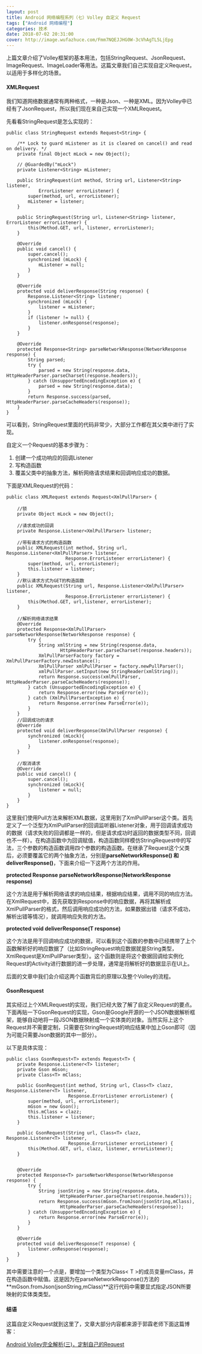 ```yaml
---
layout: post
title: Android 网络编程系列（七）Volley 自定义 Request
tags: ["Android 网络编程"]
categories: 技术
date: 2018-07-02 20:31:00
cover: http://image.wufazhuce.com/Fmm7NQEJJHG0W-3cVhAgTL5LjEpg
---
```


上篇文章介绍了Volley框架的基本用法，包括StringRequest、JsonRequest、ImageRequest、ImageLoader等用法。这篇文章我们自己实现自定义Request，以适用于多样化的场景。

#### XMLRequest

我们知道网络数据通常有两种格式，一种是Json、一种是XML。因为Volley中已经有了JsonRequest，所以我们现在来自己实现一个XMLRequest。

先看看StringRequest是怎么实现的：
```
public class StringRequest extends Request<String> {

    /** Lock to guard mListener as it is cleared on cancel() and read on delivery. */
    private final Object mLock = new Object();

    // @GuardedBy("mLock")
    private Listener<String> mListener;

    public StringRequest(int method, String url, Listener<String> listener,
            ErrorListener errorListener) {
        super(method, url, errorListener);
        mListener = listener;
    }

    public StringRequest(String url, Listener<String> listener, ErrorListener errorListener) {
        this(Method.GET, url, listener, errorListener);
    }

    @Override
    public void cancel() {
        super.cancel();
        synchronized (mLock) {
            mListener = null;
        }
    }

    @Override
    protected void deliverResponse(String response) {
        Response.Listener<String> listener;
        synchronized (mLock) {
            listener = mListener;
        }
        if (listener != null) {
            listener.onResponse(response);
        }
    }

    @Override
    protected Response<String> parseNetworkResponse(NetworkResponse response) {
        String parsed;
        try {
            parsed = new String(response.data, HttpHeaderParser.parseCharset(response.headers));
        } catch (UnsupportedEncodingException e) {
            parsed = new String(response.data);
        }
        return Response.success(parsed, HttpHeaderParser.parseCacheHeaders(response));
    }
}
```
可以看到，StringRequest里面的代码非常少，大部分工作都在其父类中进行了实现。

自定义一个Request的基本步骤为：
1. 创建一个成功响应的回调Listener
2. 写构造函数
3. 覆盖父类中的抽象方法，解析网络请求结果和回调响应成功的数据。

下面是XMLRequest的代码：

```
public class XMLRequest extends Request<XmlPullParser> {

    //锁
    private Object mLock = new Object();

    //请求成功的回调
    private Response.Listener<XmlPullParser> listener;

    //带有请求方式的构造函数
    public XMLRequest(int method, String url, Response.Listener<XmlPullParser> listener,
                      Response.ErrorListener errorListener) {
        super(method, url, errorListener);
        this.listener = listener;
    }
    //默认请求方式为GET的构造函数
    public XMLRequest(String url, Response.Listener<XmlPullParser> listener,
                      Response.ErrorListener errorListener) {
        this(Method.GET, url,listener, errorListener);
    }

    //解析网络请求结果
    @Override
    protected Response<XmlPullParser> parseNetworkResponse(NetworkResponse response) {
        try {
            String xmlString = new String(response.data,
                    HttpHeaderParser.parseCharset(response.headers));
            XmlPullParserFactory factory = XmlPullParserFactory.newInstance();
            XmlPullParser xmlPullParser = factory.newPullParser();
            xmlPullParser.setInput(new StringReader(xmlString));
            return Response.success(xmlPullParser, HttpHeaderParser.parseCacheHeaders(response));
        } catch (UnsupportedEncodingException e) {
            return Response.error(new ParseError(e));
        } catch (XmlPullParserException e) {
            return Response.error(new ParseError(e));
        }
    }
    //回调成功的请求
    @Override
    protected void deliverResponse(XmlPullParser response) {
        synchronized (mLock){
            listener.onResponse(response);
        }
    }

    //取消请求
    @Override
    public void cancel() {
        super.cancel();
        synchronized (mLock){
            listener = null;
        }
    }
}
```

这里我们使用Pull方法来解析XML数据，这里用到了XmlPullParser这个类。首先定义了一个泛型为XmlPullParser的回调监听器Listener对象，用于回调请求成功的数据（请求失败的回调都是一样的，但是请求成功时返回的数据类型不同，回调也不一样）。在构造函数中为回调赋值，构造函数同样模仿StringRequest中的写法，三个参数的构造函数调用四个参数的构造函数。在继承了Request这个父类后，必须要覆盖它的两个抽象方法，分别是**parseNetworkResponse() **和**deliverResponse()**，下面来介绍一下这两个方法的作用。

**protected Response<T> parseNetworkResponse(NetworkResponse response)**

这个方法是用于解析网络请求的响应结果，根据响应结果，调用不同的响应方法。在XmlRequest中，首先获取到Response中的响应数据，再将其解析成XmlPullParser的格式，然后调用响应成功的方法，如果数据出错（请求不成功，解析出错等情况），就调用响应失败的方法。

**protected void deliverResponse(T response)**

这个方法是用于回调响应成功的数据，可以看到这个函数的参数中已经携带了上个函数解析好的响应数据了（比如StringRequest响应数据就是String类型，XmlRequest是XmlPullParser类型）。这个函数则是将这个数据回调给实例化Request的Activity进行数据的进一步处理，通常是将解析好的数据显示在UI上。

后面的文章中我们会介绍这两个函数背后的原理以及整个Volley的流程。

#### GsonResquest

其实经过上个XMLRequest的实现，我们已经大致了解了自定义Request的要点。下面再贴一下GsonRequest的实现，Gson是Google开源的一个JSON数据解析框架，能够自动地将一段JSON数据映射成一个实体类的对象。当然实际上这个Request并不需要定制，只需要在StringRequest的响应结果中加上Gson即可（因为可能只需要Json数据的其中一部分）。

以下是具体实现：

```
public class GsonRequest<T> extends Request<T> {
    private Response.Listener<T> listener;
    private Gson mGson;
    private Class<T> mClass;

    public GsonRequest(int method, String url, Class<T> clazz, Response.Listener<T> listener,
                       Response.ErrorListener errorListener) {
        super(method, url, errorListener);
        mGson = new Gson();
        this.mClass = clazz;
        this.listener = listener;
    }

    public GsonRequest(String url, Class<T> clazz, Response.Listener<T> listener,
                       Response.ErrorListener errorListener) {
        this(Method.GET, url, clazz, listener, errorListener);
    }


    @Override
    protected Response<T> parseNetworkResponse(NetworkResponse response) {
        try {
            String jsonString = new String(response.data,
                    HttpHeaderParser.parseCharset(response.headers));
            return Response.success(mGson.fromJson(jsonString,mClass),
                    HttpHeaderParser.parseCacheHeaders(response));
        } catch (UnsupportedEncodingException e) {
            return Response.error(new ParseError(e));
        }
    }

    @Override
    protected void deliverResponse(T response) {
        listener.onResponse(response);
    }
}
```

其中需要注意的一个点是，要增加一个类型为Class< T >的成员变量mClass，并在构造函数中赋值。这是因为在parseNetworkResponse()方法的**mGson.fromJson(jsonString,mClass)**这行代码中需要显式指定JSON所要映射的实体类类型。

#### 结语

这篇自定义Request就到这里了，文章大部分内容都来源于郭霖老师下面这篇博客：

[Android Volley完全解析(三)，定制自己的Request](http://blog.csdn.net/guolin_blog/article/details/17612763)

